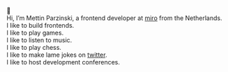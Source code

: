 👋\
Hi, I’m Mettin Parzinski, a frontend developer at [miro](http://miro.com) from the Netherlands.\
I like to build frontends.\
I like to play games.\
I like to listen to music.\
I like to play chess.\
I like to make lame jokes on [twitter](https://twitter.com/mettinparzinski).\
I like to host development conferences.
